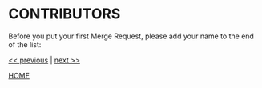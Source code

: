 # CONTRIBUTORS

Before you put your first Merge Request, please add your name to the end of the list:


[<< previous](https://gitlab.com/exadra37-docker/elixir/elixir/blob/master/AUTHOR.md) | [next >>](https://gitlab.com/exadra37-docker/elixir/elixir/blob/master/LICENSE)

[HOME](https://gitlab.com/exadra37-docker/elixir/elixir/blob/master/README.md)
